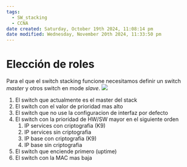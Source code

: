 ```yaml
---
tags:
  - SW_stacking
  - CCNA
date created: Saturday, October 19th 2024, 11:08:14 pm
date modified: Wednesday, November 20th 2024, 11:33:50 pm
---
```


# Elección de roles

Para el que el switch stacking funcione necesitamos definir un switch _master_ y otros switch en mode _slave_. 
![](Screenshot%20from%202024-01-05%2007-30-53.png)

1. El switch que actualmente es el master del stack
2. El switch con el valor de prioridad mas alto
3. El switch que no use la configuracion de interfaz por defecto
4. El switch con la prioridad de HW/SW mayor en el siguiente orden
	1. IP services con criptografia (K9)
	2. IP services sin criptografia
	3. IP base con criptografia (K9)
	4. IP base sin criptografia
5. El switch que enciende primero (uptime)
6. El switch con la MAC mas baja